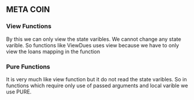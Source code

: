 ## META COIN

### View Functions
  By this we can only view the state varibles. We cannot change any state varible. So functions like ViewDues uses view because we have to only view the loans mapping in the function
### Pure Functions
  It is very much like view function but it do not read the state varibles. So in functions which require only use of passed arguments and local varible we use PURE.
